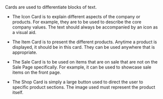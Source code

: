 Cards are used to differentiate blocks of text.

- The Icon Card is to explain different aspects of the company or products. For example, they are to be used to describe the core company values. The text should always be accompanied by an icon as a visual aid.

- The Item Card is to present the different products. Anytime a product is displayed, it should be in this card. They can be used anywhere that is appropriate.

- The Sale Card is to be used on items that are on sale that are not on the Sale Page specifically. For example, it can be used to showcase sale items on the front page.

- The Shop Card is simply a large button used to direct the user to specific product sections. The image used must represent the product itself.
